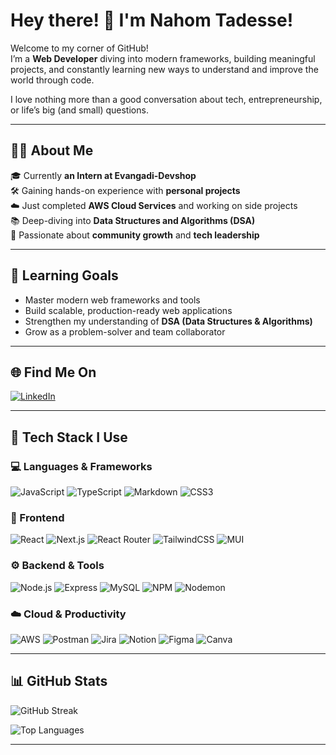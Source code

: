 # Hey there! 👋 I'm Nahom Tadesse!

Welcome to my corner of GitHub!  
I’m a **Web Developer** diving into modern frameworks, building meaningful projects, and constantly learning new ways to understand and improve the world through code.

I love nothing more than a good conversation about tech, entrepreneurship, or life’s big (and small) questions.

---

## 👨‍🎓 About Me

🎓 Currently **an Intern at Evangadi-Devshop**  
🛠️ Gaining hands-on experience with **personal projects**  
☁️ Just completed **AWS Cloud Services** and working on side projects  
📚 Deep-diving into **Data Structures and Algorithms (DSA)**  
🤝 Passionate about **community growth** and **tech leadership**

---

## 🎯 Learning Goals

- Master modern web frameworks and tools  
- Build scalable, production-ready web applications  
- Strengthen my understanding of **DSA (Data Structures & Algorithms)**  
- Grow as a problem-solver and team collaborator

---

## 🌐 Find Me On

[![LinkedIn](https://img.shields.io/badge/-LinkedIn-blue?style=flat-square&logo=linkedin&logoColor=white)](https://www.linkedin.com/in/nahom-tadesse-672292323/)

---

## 🧰 Tech Stack I Use

### 💻 Languages & Frameworks
![JavaScript](https://img.shields.io/badge/-JavaScript-F7DF1E?style=flat&logo=javascript&logoColor=black)
![TypeScript](https://img.shields.io/badge/-TypeScript-3178C6?style=flat&logo=typescript&logoColor=white)
![Markdown](https://img.shields.io/badge/-Markdown-000000?style=flat&logo=markdown)
![CSS3](https://img.shields.io/badge/-CSS3-1572B6?style=flat&logo=css3)

### 🧩 Frontend
![React](https://img.shields.io/badge/-React-61DAFB?style=flat&logo=react)
![Next.js](https://img.shields.io/badge/-Next.js-000000?style=flat&logo=next.js)
![React Router](https://img.shields.io/badge/-React%20Router-CA4245?style=flat&logo=react-router)
![TailwindCSS](https://img.shields.io/badge/-TailwindCSS-38B2AC?style=flat&logo=tailwind-css)
![MUI](https://img.shields.io/badge/-MUI-007FFF?style=flat&logo=mui)

### ⚙️ Backend & Tools
![Node.js](https://img.shields.io/badge/-Node.js-339933?style=flat&logo=node.js)
![Express](https://img.shields.io/badge/-Express-000000?style=flat&logo=express&logoColor=white)
![MySQL](https://img.shields.io/badge/-MySQL-4479A1?style=flat&logo=mysql)
![NPM](https://img.shields.io/badge/-NPM-CB3837?style=flat&logo=npm)
![Nodemon](https://img.shields.io/badge/-Nodemon-76D04B?style=flat&logo=nodemon)

### ☁️ Cloud & Productivity
![AWS](https://img.shields.io/badge/-AWS-232F3E?style=flat&logo=amazon-aws)
![Postman](https://img.shields.io/badge/-Postman-FF6C37?style=flat&logo=postman)
![Jira](https://img.shields.io/badge/-Jira-0052CC?style=flat&logo=jira)
![Notion](https://img.shields.io/badge/-Notion-000000?style=flat&logo=notion)
![Figma](https://img.shields.io/badge/-Figma-F24E1E?style=flat&logo=figma)
![Canva](https://img.shields.io/badge/-Canva-00C4CC?style=flat&logo=canva)

---

## 📊 GitHub Stats

![GitHub Streak](https://streak-stats.demolab.com?user=nahom-eva&theme=tokyonight)

![Top Languages](https://github-readme-stats.vercel.app/api/top-langs/?username=nahom-eva&layout=compact&theme=tokyonight)

---

